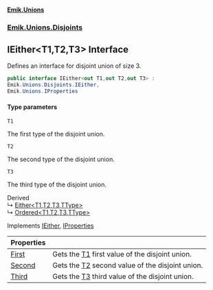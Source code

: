 #### [Emik.Unions](index.md 'index')
### [Emik.Unions.Disjoints](Emik.Unions.Disjoints.md 'Emik.Unions.Disjoints')

## IEither<T1,T2,T3> Interface

Defines an interface for disjoint union of size 3.

```csharp
public interface IEither<out T1,out T2,out T3> :
Emik.Unions.Disjoints.IEither,
Emik.Unions.IProperties
```
#### Type parameters

<a name='Emik.Unions.Disjoints.IEither_T1,T2,T3_.T1'></a>

`T1`

The first type of the disjoint union.

<a name='Emik.Unions.Disjoints.IEither_T1,T2,T3_.T2'></a>

`T2`

The second type of the disjoint union.

<a name='Emik.Unions.Disjoints.IEither_T1,T2,T3_.T3'></a>

`T3`

The third type of the disjoint union.

Derived  
&#8627; [Either&lt;T1,T2,T3,TType&gt;](Either{T1,T2,T3,TType}.md 'Emik.Unions.Disjoints.Either<T1,T2,T3,TType>')  
&#8627; [Ordered&lt;T1,T2,T3,TType&gt;](Ordered{T1,T2,T3,TType}.md 'Emik.Unions.Disjoints.Ordered<T1,T2,T3,TType>')

Implements [IEither](IEither.md 'Emik.Unions.Disjoints.IEither'), [IProperties](IProperties.md 'Emik.Unions.IProperties')

| Properties | |
| :--- | :--- |
| [First](IEither{T1,T2,T3}.First.md 'Emik.Unions.Disjoints.IEither<T1,T2,T3>.First') | Gets the [T1](IEither{T1,T2,T3}.md#Emik.Unions.Disjoints.IEither_T1,T2,T3_.T1 'Emik.Unions.Disjoints.IEither<T1,T2,T3>.T1') first value of the disjoint union. |
| [Second](IEither{T1,T2,T3}.Second.md 'Emik.Unions.Disjoints.IEither<T1,T2,T3>.Second') | Gets the [T2](IEither{T1,T2,T3}.md#Emik.Unions.Disjoints.IEither_T1,T2,T3_.T2 'Emik.Unions.Disjoints.IEither<T1,T2,T3>.T2') second value of the disjoint union. |
| [Third](IEither{T1,T2,T3}.Third.md 'Emik.Unions.Disjoints.IEither<T1,T2,T3>.Third') | Gets the [T3](IEither{T1,T2,T3}.md#Emik.Unions.Disjoints.IEither_T1,T2,T3_.T3 'Emik.Unions.Disjoints.IEither<T1,T2,T3>.T3') third value of the disjoint union. |
